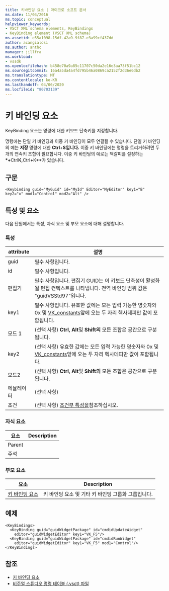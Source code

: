 ```yaml
---
title: 키바인딩 요소 | 마이크로 소프트 문서
ms.date: 11/04/2016
ms.topic: conceptual
helpviewer_keywords:
- VSCT XML schema elements, KeyBindings
- KeyBinding element (VSCT XML schema)
ms.assetid: e55a1098-15df-42a9-9f87-e3a99cf437dd
author: acangialosi
ms.author: anthc
manager: jillfra
ms.workload:
- vssdk
ms.openlocfilehash: b458e70a9a85c11707c50da2e16e3aa73f51bc12
ms.sourcegitcommit: 16a4a5da4a4fd795b46a0869ca2152f2d36e6db2
ms.translationtype: MT
ms.contentlocale: ko-KR
ms.lasthandoff: 04/06/2020
ms.locfileid: "80703139"
---
```

# <a name="keybinding-element"></a>키 바인딩 요소
KeyBinding 요소는 명령에 대한 키보드 단축키를 지정합니다.

 명령에는 단일 키 바인딩과 이중 키 바인딩이 모두 연결될 수 있습니다. 단일 키 바인딩의 예는 **저장** 명령에 대한 **Ctrl**+**S입니다.** 이중 키 바인딩에는 명령을 트리거하려면 두 개의 연속키 조합이 필요합니다. 이중 키 바인딩의 예로는 책갈피를 설정하는 <strong>*+</strong>Ctrl<strong>K,</strong>Ctrl<strong>+</strong>K**가 있습니다.

## <a name="syntax"></a>구문

```
<Keybinding guid="MyGuid" id="MyId" Editor="MyEditor" key1="B" key2="x" mod1="Control" mod2="Alt" />
```

## <a name="attributes-and-elements"></a>특성 및 요소
 다음 단원에서는 특성, 자식 요소 및 부모 요소에 대해 설명합니다.

### <a name="attributes"></a>특성

|attribute|설명|
|---------------|-----------------|
|guid|필수 사항입니다.|
|id|필수 사항입니다.|
|편집기|필수 사항입니다. 편집기 GUID는 이 키보드 단축성이 활성화될 편집 컨텍스트를 나타냅니다. 전역 바인딩 범위 값은 "guidVSStd97"입니다.|
|key1|필수 사항입니다. 유효한 값에는 모든 입력 가능한 영숫자와 0x 및 [VK_constants](/windows/desktop/inputdev/virtual-key-codes)앞에 오는 두 자리 헥사데피만 값이 포함됩니다.|
|모드 1|(선택 사항) **Ctrl,** **Alt**및 **Shift의** 모든 조합은 공간으로 구분됩니다.|
|key2|(선택 사항) 유효한 값에는 모든 입력 가능한 영숫자와 0x 및 [VK_constants](/windows/desktop/inputdev/virtual-key-codes)앞에 오는 두 자리 헥사데피만 값이 포함됩니다.|
|모드2|(선택 사항) **Ctrl,** **Alt**및 **Shift의** 모든 조합은 공간으로 구분됩니다.|
|에뮬레이터|(선택 사항)|
|조건|(선택 사항) [조건부 특성을](../extensibility/vsct-xml-schema-conditional-attributes.md)참조하십시오.|

### <a name="child-elements"></a>자식 요소

|요소|Description|
|-------------|-----------------|
|Parent||
|주석||

### <a name="parent-elements"></a>부모 요소

|요소|Description|
|-------------|-----------------|
|[키 바인딩 요소](../extensibility/keybindings-element.md)|키 바인딩 요소 및 기타 키 바인딩 그룹화 그룹입니다.|

## <a name="example"></a>예제

```
<KeyBindings>
  <KeyBinding guid="guidWidgetPackage" id="cmdidUpdateWidget"
    editor="guidWidgetEditor" key1="VK_F5"/>
  <KeyBinding guid="guidWidgetPackage" id="cmdidRunWidget"
    editor="guidWidgetEditor" key1="VK_F5" mod1="Control"/>
</KeyBindings>
```

## <a name="see-also"></a>참조
- [키 바인딩 요소](../extensibility/keybindings-element.md)
- [비주얼 스튜디오 명령 테이블 (.vsct) 파일](../extensibility/internals/visual-studio-command-table-dot-vsct-files.md)
